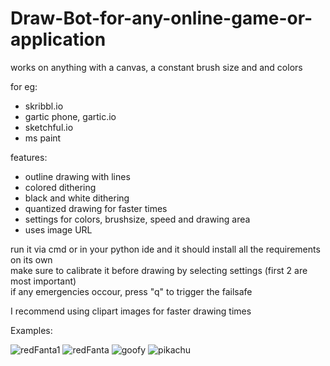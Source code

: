 # Draw-Bot-for-any-online-game-or-application
works on anything with a canvas, a constant brush size and and colors

for eg:
* skribbl.io
* gartic phone, gartic.io
* sketchful.io
* ms paint

features:
* outline drawing with lines
* colored dithering
* black and white dithering
* quantized drawing for faster times
* settings for colors, brushsize, speed and drawing area
* uses image URL

run it via cmd or in your python ide and it should install all the requirements on its own\
make sure to calibrate it before drawing by selecting settings (first 2 are most important)\
if any emergencies occour, press "q" to trigger the failsafe

I recommend using clipart images for faster drawing times

Examples:

![redFanta1](https://user-images.githubusercontent.com/108233076/175929241-bef148d2-a90e-485b-8a31-4ef41c9a9749.gif)
![redFanta](https://user-images.githubusercontent.com/108233076/175929254-18c14994-cae2-4bff-abbd-1a18c5ad907b.gif)
![goofy](https://user-images.githubusercontent.com/108233076/175929283-a5b94884-7071-4211-a84e-f5b2f5f4beb6.gif)
![pikachu](https://user-images.githubusercontent.com/108233076/177610290-7734bc4b-e1c6-4041-82f6-613123409c38.gif)

